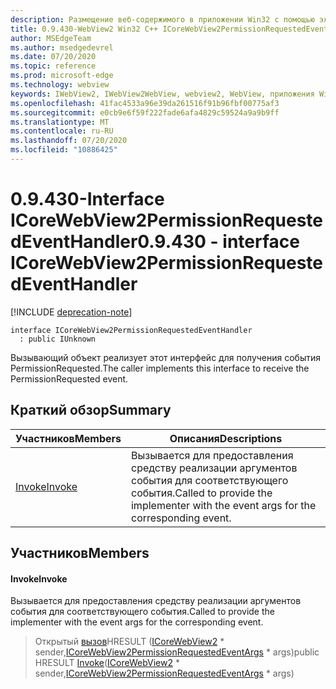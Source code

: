 ```yaml
---
description: Размещение веб-содержимого в приложении Win32 с помощью элемента управления Microsoft Edge WebView2
title: 0.9.430-WebView2 Win32 C++ ICoreWebView2PermissionRequestedEventHandler
author: MSEdgeTeam
ms.author: msedgedevrel
ms.date: 07/20/2020
ms.topic: reference
ms.prod: microsoft-edge
ms.technology: webview
keywords: IWebView2, IWebView2WebView, webview2, WebView, приложения Win32, Win32, EDGE, ICoreWebView2, ICoreWebView2Host, элемент управления "веб-браузер", HTML Edge
ms.openlocfilehash: 41fac4533a96e39da261516f91b96fbf00775af3
ms.sourcegitcommit: e0cb9e6f59f222fade6afa4829c59524a9a9b9ff
ms.translationtype: MT
ms.contentlocale: ru-RU
ms.lasthandoff: 07/20/2020
ms.locfileid: "10886425"
---
```

# <span data-ttu-id="65bd6-104">0.9.430-Interface ICoreWebView2PermissionRequestedEventHandler</span><span class="sxs-lookup"><span data-stu-id="65bd6-104">0.9.430 - interface ICoreWebView2PermissionRequestedEventHandler</span></span> 

[!INCLUDE [deprecation-note](../../includes/deprecation-note.md)]

```
interface ICoreWebView2PermissionRequestedEventHandler
  : public IUnknown
```

<span data-ttu-id="65bd6-105">Вызывающий объект реализует этот интерфейс для получения события PermissionRequested.</span><span class="sxs-lookup"><span data-stu-id="65bd6-105">The caller implements this interface to receive the PermissionRequested event.</span></span>

## <span data-ttu-id="65bd6-106">Краткий обзор</span><span class="sxs-lookup"><span data-stu-id="65bd6-106">Summary</span></span>

 <span data-ttu-id="65bd6-107">Участников</span><span class="sxs-lookup"><span data-stu-id="65bd6-107">Members</span></span>                        | <span data-ttu-id="65bd6-108">Описания</span><span class="sxs-lookup"><span data-stu-id="65bd6-108">Descriptions</span></span>
--------------------------------|---------------------------------------------
[<span data-ttu-id="65bd6-109">Invoke</span><span class="sxs-lookup"><span data-stu-id="65bd6-109">Invoke</span></span>](#invoke) | <span data-ttu-id="65bd6-110">Вызывается для предоставления средству реализации аргументов события для соответствующего события.</span><span class="sxs-lookup"><span data-stu-id="65bd6-110">Called to provide the implementer with the event args for the corresponding event.</span></span>

## <span data-ttu-id="65bd6-111">Участников</span><span class="sxs-lookup"><span data-stu-id="65bd6-111">Members</span></span>

#### <span data-ttu-id="65bd6-112">Invoke</span><span class="sxs-lookup"><span data-stu-id="65bd6-112">Invoke</span></span> 

<span data-ttu-id="65bd6-113">Вызывается для предоставления средству реализации аргументов события для соответствующего события.</span><span class="sxs-lookup"><span data-stu-id="65bd6-113">Called to provide the implementer with the event args for the corresponding event.</span></span>

> <span data-ttu-id="65bd6-114">Открытый [вызов](#invoke)HRESULT ([ICoreWebView2](ICoreWebView2.md) \* sender,[ICoreWebView2PermissionRequestedEventArgs](ICoreWebView2PermissionRequestedEventArgs.md) \* args)</span><span class="sxs-lookup"><span data-stu-id="65bd6-114">public HRESULT [Invoke](#invoke)([ICoreWebView2](ICoreWebView2.md) \* sender,[ICoreWebView2PermissionRequestedEventArgs](ICoreWebView2PermissionRequestedEventArgs.md) \* args)</span></span>

